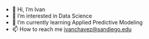 - 👋 Hi, I’m Ivan
- 👀 I’m interested in Data Science
- 🌱 I’m currently learning Applied Predictive Modeling
- 📫 How to reach me ivanchavez@sandiego.edu

<!---
ivan-usd/ivan-usd is a ✨ special ✨ repository because its `README.md` (this file) appears on your GitHub profile.
You can click the Preview link to take a look at your changes.
--->
